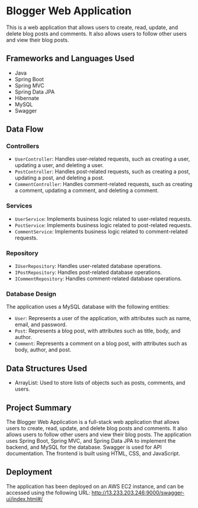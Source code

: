 # Blogger Web Application

This is a web application that allows users to create, read, update, and delete blog posts and comments. It also allows users to follow other users and view their blog posts.

## Frameworks and Languages Used


- Java
- Spring Boot
- Spring MVC
- Spring Data JPA
- Hibernate
- MySQL
- Swagger

## Data Flow

### Controllers

- `UserController`: Handles user-related requests, such as creating a user, updating a user, and deleting a user.
- `PostController`: Handles post-related requests, such as creating a post, updating a post, and deleting a post.
- `CommentController`: Handles comment-related requests, such as creating a comment, updating a comment, and deleting a comment.

### Services

- `UserService`: Implements business logic related to user-related requests.
- `PostService`: Implements business logic related to post-related requests.
- `CommentService`: Implements business logic related to comment-related requests.


### Repository

- `IUserRepository`: Handles user-related database operations.
- `IPostRepository`: Handles post-related database operations.
- `ICommentRepository`: Handles comment-related database operations.


### Database Design

The application uses a MySQL database with the following entities:

- `User`: Represents a user of the application, with attributes such as name, email, and password.
- `Post`: Represents a blog post, with attributes such as title, body, and author.
- `Comment`: Represents a comment on a blog post, with attributes such as body, author, and post.


## Data Structures Used

- ArrayList: Used to store lists of objects such as posts, comments, and users.

## Project Summary

The Blogger Web Application is a full-stack web application that allows users to create, read, update, and delete blog posts and comments. It also allows users to follow other users and view their blog posts. The application uses Spring Boot, Spring MVC, and Spring Data JPA to implement the backend, and MySQL for the database. Swagger is used for API documentation. The frontend is built using HTML, CSS, and JavaScript. 

## Deployment

The application has been deployed on an AWS EC2 instance, and can be accessed using the following URL: http://13.233.203.246:9000/swagger-ui/index.html#/
